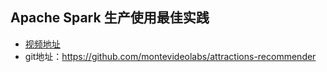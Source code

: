 ##  Apache Spark 生产使用最佳实践          

* [视频地址](https://mp.weixin.qq.com/s?__biz=MzA5MTc0NTMwNQ==&mid=2650722029&idx=6&sn=18d5142ba0da0dbaf504a387fb52a08b&chksm=887dd39bbf0a5a8d88477e99bc651b6ebce68a5b6fb6d48e4528d9243fd76744765daf0e412d&scene=126&sessionid=1594686073&key=4c1fdc1b8b36e6a45327bff79618826bacbb8122bdca9b63fbc9c0c6834afb731c8fe5b6f77d37c9815c85bd82994e2cf96b12e1be395722cdf668622f5165d232f41082b3f8419ad66729b1cafdbb4f&ascene=1&uin=Mjk1NTAwNzcwMg%3D%3D&devicetype=Windows+10+x64&version=62090070&lang=zh_CN&exportkey=AfsBx6TvbS%2BAJVnc%2FRyYzts%3D&pass_ticket=4M%2BOtcq%2F6GV06SFEcCdtzzblo8n18XKfhcY5enzpRGSzUWB%2BTZfvBLvwxyhoqylD)
* git地址：https://github.com/montevideolabs/attractions-recommender
